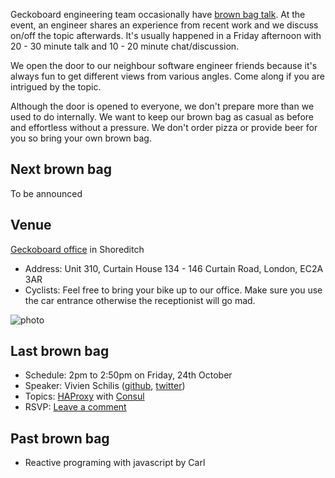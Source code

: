 Geckoboard engineering team occasionally have [brown bag talk](http://en.wikipedia.org/wiki/Brown-bag_seminar).
At the event, an engineer shares an experience from recent work and we discuss on/off the topic afterwards.
It's usually happened in a Friday afternoon with 20 - 30 minute talk and 10 - 20 minute chat/discussion.

We open the door to our neighbour software engineer friends because it's always fun to get different views from various angles.
Come along if you are intrigued by the topic.

Although the door is opened to everyone, we don't prepare more than we used to do internally.
We want to keep our brown bag as casual as before and effortless without a pressure.
We don't order pizza or provide beer for you so bring your own brown bag.


## Next brown bag

To be announced

## Venue

[Geckoboard office](http://4sq.com/LB8eUs) in Shoreditch

* Address: Unit 310, Curtain House 134 - 146 Curtain Road, London, EC2A 3AR
* Cyclists: Feel free to bring your bike up to our office. Make sure you use the car entrance otherwise the receptionist will go mad.

![photo](https://dl.dropboxusercontent.com/u/29379898/IMG_2153.jpg)

## Last brown bag

* Schedule: 2pm to 2:50pm on Friday, 24th October
* Speaker: Vivien Schilis ([github](https://github.com/vivienschilis), [twitter](https://twitter.com/vivienschilis))
* Topics: [HAProxy](http://www.haproxy.org/) with [Consul](http://www.consul.io/)
* RSVP: [Leave a comment](https://github.com/geckoboard/brownbags/issues/1)


## Past brown bag

* Reactive programing with javascript by Carl
